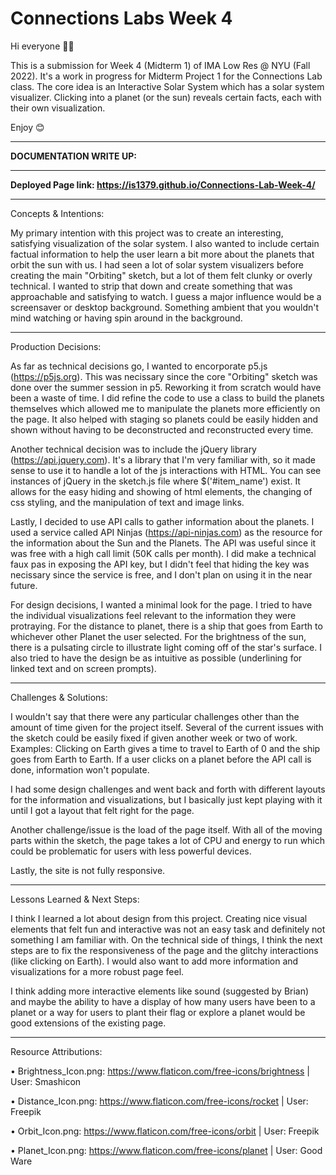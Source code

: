 # Connections Labs Week 4

Hi everyone 👋🏼

This is a submission for Week 4 (Midterm 1) of IMA Low Res @ NYU (Fall 2022). It's a work in progress for Midterm Project 1 for the Connections Lab class. The core idea is an Interactive Solar System which has a solar system visualizer. Clicking into a planet (or the sun) reveals certain facts, each with their own visualization.

Enjoy 😊

----------

**DOCUMENTATION WRITE UP:**

----------

**Deployed Page link: https://is1379.github.io/Connections-Lab-Week-4/**

----------

Concepts & Intentions:

My primary intention with this project was to create an interesting, satisfying visualization of the solar system. I also wanted to include certain factual information to help the user learn a bit more about the planets that orbit the sun with us. I had seen a lot of solar system visualizers before creating the main "Orbiting" sketch, but a lot of them felt clunky or overly technical. I wanted to strip that down and create something that was approachable and satisfying to watch. I guess a major influence would be a screensaver or desktop background. Something ambient that you wouldn't mind watching or having spin around in the background.

----------

Production Decisions:

As far as technical decisions go, I wanted to encorporate p5.js (https://p5js.org). This was necissary since the core "Orbiting" sketch was done over the summer session in p5. Reworking it from scratch would have been a waste of time. I did refine the code to use a class to build the planets themselves which allowed me to manipulate the planets more efficiently on the page. It also helped with staging so planets could be easily hidden and shown without having to be deconstructed and reconstructed every time. 

Another technical decision was to include the jQuery library (https://api.jquery.com). It's a library that I'm very familiar with, so it made sense to use it to handle a lot of the js interactions with HTML. You can see instances of jQuery in the sketch.js file where $('#item_name') exist. It allows for the easy hiding and showing of html elements, the changing of css styling, and the manipulation of text and image links.

Lastly, I decided to use API calls to gather information about the planets. I used a service called API Ninjas (https://api-ninjas.com) as the resource for the information about the Sun and the Planets. The API was useful since it was free with a high call limit (50K calls per month). I did make a technical faux pas in exposing the API key, but I didn't feel that hiding the key was necissary since the service is free, and I don't plan on using it in the near future.

For design decisions, I wanted a minimal look for the page. I tried to have the individual visualizations feel relevant to the information they were protraying. For the distance to planet, there is a ship that goes from Earth to whichever other Planet the user selected. For the brightness of the sun, there is a pulsating circle to illustrate light coming off of the star's surface. I also tried to have the design be as intuitive as possible (underlining for linked text and on screen prompts).

----------

Challenges & Solutions:

I wouldn't say that there were any particular challenges other than the amount of time given for the project itself. Several of the current issues with the sketch could be easily fixed if given another week or two of work. Examples: Clicking on Earth gives a time to travel to Earth of 0 and the ship goes from Earth to Earth. If a user clicks on a planet before the API call is done, information won't populate.

I had some design challenges and went back and forth with different layouts for the information and visualizations, but I basically just kept playing with it until I got a layout that felt right for the page.

Another challenge/issue is the load of the page itself. With all of the moving parts within the sketch, the page takes a lot of CPU and energy to run which could be problematic for users with less powerful devices.

Lastly, the site is not fully responsive.

----------

Lessons Learned & Next Steps:

I think I learned a lot about design from this project. Creating nice visual elements that felt fun and interactive was not an easy task and definitely not something I am familiar with. On the technical side of things, I think the next steps are to fix the responsiveness of the page and the glitchy interactions (like clicking on Earth). I would also want to add more information and visualizations for a more robust page feel.

I think adding more interactive elements like sound (suggested by Brian) and maybe the ability to have a display of how many users have been to a planet or a way for users to plant their flag or explore a planet would be good extensions of the existing page.

----------

Resource Attributions:

• Brightness_Icon.png: https://www.flaticon.com/free-icons/brightness | User: Smashicon

• Distance_Icon.png: https://www.flaticon.com/free-icons/rocket | User: Freepik

• Orbit_Icon.png: https://www.flaticon.com/free-icons/orbit | User: Freepik

• Planet_Icon.png: https://www.flaticon.com/free-icons/planet | User: Good Ware

